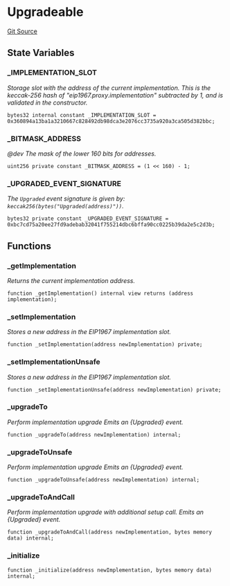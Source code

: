 # Upgradeable
[Git Source](https://github.com/TrueWallet/contracts/blob/43e94f0622a36448f24323cfe74a0e2604784f80/src/utils/Upgradeable.sol)


## State Variables
### _IMPLEMENTATION_SLOT
*Storage slot with the address of the current implementation.
This is the keccak-256 hash of "eip1967.proxy.implementation" subtracted by 1, and is
validated in the constructor.*


```solidity
bytes32 internal constant _IMPLEMENTATION_SLOT = 0x360894a13ba1a3210667c828492db98dca3e2076cc3735a920a3ca505d382bbc;
```


### _BITMASK_ADDRESS
*@dev The mask of the lower 160 bits for addresses.*


```solidity
uint256 private constant _BITMASK_ADDRESS = (1 << 160) - 1;
```


### _UPGRADED_EVENT_SIGNATURE
*The `Upgraded` event signature is given by: `keccak256(bytes("Upgraded(address)"))`.*


```solidity
bytes32 private constant _UPGRADED_EVENT_SIGNATURE = 0xbc7cd75a20ee27fd9adebab32041f755214dbc6bffa90cc0225b39da2e5c2d3b;
```


## Functions
### _getImplementation

*Returns the current implementation address.*


```solidity
function _getImplementation() internal view returns (address implementation);
```

### _setImplementation

*Stores a new address in the EIP1967 implementation slot.*


```solidity
function _setImplementation(address newImplementation) private;
```

### _setImplementationUnsafe

*Stores a new address in the EIP1967 implementation slot.*


```solidity
function _setImplementationUnsafe(address newImplementation) private;
```

### _upgradeTo

*Perform implementation upgrade
Emits an {Upgraded} event.*


```solidity
function _upgradeTo(address newImplementation) internal;
```

### _upgradeToUnsafe

*Perform implementation upgrade
Emits an {Upgraded} event.*


```solidity
function _upgradeToUnsafe(address newImplementation) internal;
```

### _upgradeToAndCall

*Perform implementation upgrade with additional setup call.
Emits an {Upgraded} event.*


```solidity
function _upgradeToAndCall(address newImplementation, bytes memory data) internal;
```

### _initialize


```solidity
function _initialize(address newImplementation, bytes memory data) internal;
```

